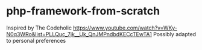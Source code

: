 # php-framework-from-scratch

Inspired by The Codeholic https://www.youtube.com/watch?v=WKy-N0q3WRo&list=PLLQuc_7jk__Uk_QnJMPndbdKECcTEwTA1
Possibly adapted to personal preferences
